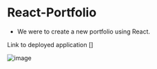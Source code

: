 # React-Portfolio

* We were to create a new portfolio using React.

Link to deployed application []

![image](https://user-images.githubusercontent.com/84144642/142296013-a8bcce8c-3680-4c1f-ac82-ca7eacc998dd.png)